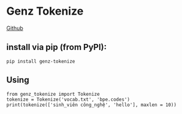 # Genz Tokenize

[Github](https://github.com/nghiemIUH/genz-tokenize)

## install via pip (from PyPI):

    pip install genz-tokenize

## Using

    from genz_tokenize import Tokenize
    tokenize = Tokenize('vocab.txt', 'bpe.codes')
    print(tokenize(['sinh_viên công_nghệ', 'hello'], maxlen = 10))
